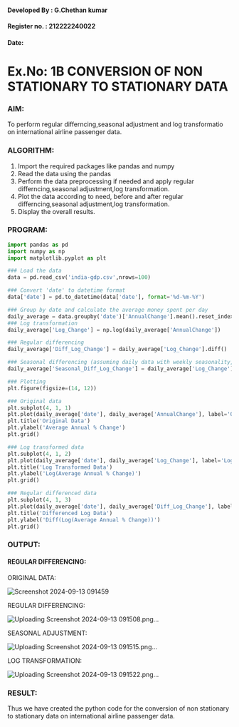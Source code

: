 
#### Developed By : G.Chethan kumar
#### Register no. : 212222240022
#### Date: 

# Ex.No: 1B                     CONVERSION OF NON STATIONARY TO STATIONARY DATA

### AIM:
To perform regular differncing,seasonal adjustment and log transformatio on international airline passenger data.

### ALGORITHM:
1. Import the required packages like pandas and numpy
2. Read the data using the pandas
3. Perform the data preprocessing if needed and apply regular differncing,seasonal adjustment,log transformation.
4. Plot the data according to need, before and after regular differncing,seasonal adjustment,log transformation.
5. Display the overall results.
   
### PROGRAM:
```python
import pandas as pd
import numpy as np
import matplotlib.pyplot as plt

### Load the data
data = pd.read_csv('india-gdp.csv',nrows=100)

### Convert 'date' to datetime format
data['date'] = pd.to_datetime(data['date'], format='%d-%m-%Y')

### Group by date and calculate the average money spent per day
daily_average = data.groupby('date')['AnnualChange'].mean().reset_index()
### Log transformation
daily_average['Log_Change'] = np.log(daily_average['AnnualChange'])

### Regular differencing
daily_average['Diff_Log_Change'] = daily_average['Log_Change'].diff()

### Seasonal differencing (assuming daily data with weekly seasonality, period=7)
daily_average['Seasonal_Diff_Log_Change'] = daily_average['Log_Change'].diff(7)

### Plotting
plt.figure(figsize=(14, 12))

### Original data
plt.subplot(4, 1, 1)
plt.plot(daily_average['date'], daily_average['AnnualChange'], label='Original')
plt.title('Original Data')
plt.ylabel('Average Annual % Change')
plt.grid()

### Log transformed data
plt.subplot(4, 1, 2)
plt.plot(daily_average['date'], daily_average['Log_Change'], label='Log Transformed', color='orange')
plt.title('Log Transformed Data')
plt.ylabel('Log(Average Annual % Change)')
plt.grid()

### Regular differenced data
plt.subplot(4, 1, 3)
plt.plot(daily_average['date'], daily_average['Diff_Log_Change'], label='Differenced', color='green')
plt.title('Differenced Log Data')
plt.ylabel('Diff(Log(Average Annual % Change))')
plt.grid()
```

### OUTPUT:

#### REGULAR DIFFERENCING:

ORIGINAL DATA: 

![Screenshot 2024-09-13 091459](https://github.com/user-attachments/assets/efc79121-2330-4bc1-9753-a2452fe3bd91)

REGULAR DIFFERENCING:

![Uploading Screenshot 2024-09-13 091508.png…]()

SEASONAL ADJUSTMENT:

![Uploading Screenshot 2024-09-13 091515.png…]()

LOG TRANSFORMATION:

![Uploading Screenshot 2024-09-13 091522.png…]()


### RESULT:
Thus we have created the python code for the conversion of non stationary to stationary data on international airline passenger data.
